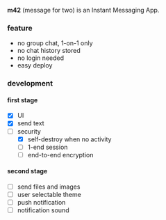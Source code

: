 **m42** (message for two) is an Instant Messaging App.

### feature

- no group chat, 1-on-1 only
- no chat history stored
- no login needed
- easy deploy


### development

#### first stage
- [x] UI
- [x] send text
- [ ] security
  - [x] self-destroy when no activity
  - [ ] 1-end session
  - [ ] end-to-end encryption

#### second stage

- [ ] send files and images
- [ ] user selectable theme
- [ ] push notification
- [ ] notification sound